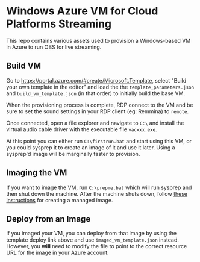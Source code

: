# Windows Azure VM for Cloud Platforms Streaming

This repo contains various assets used to provision a Windows-based VM in
Azure to run OBS for live streaming.

## Build VM
Go to https://portal.azure.com/#create/Microsoft.Template, select "Build your own template in the editor" and load the
the `template_parameters.json` and `build_vm_template.json` (in that order) to initially
build the base VM.

When the provisioning process is complete, RDP connect to the VM and be sure
to set the sound settings in your RDP client (eg: Remmina) to `remote`.

Once connected, open a file explorer and navigate to `C:\` and install the
virtual audio cable driver with the executable file `vacxxx.exe`.

At this point you can either run `C:\firstrun.bat` and start using this VM,
or you could sysprep it to create an image of it and use it later. Using a
sysprep'd image will be marginally faster to provision.

## Imaging the VM
If you want to image the VM, run `C:\prepme.bat` which will run sysprep and
then shut down the machine. After the machine shuts down, follow [these
instructions](https://docs.microsoft.com/en-us/azure/virtual-machines/windows/capture-image-resource#create-a-managed-image-in-the-portal)
for creating a managed image.

## Deploy from an Image
If you imaged your VM, you can deploy from that image by using the template
deploy link above and use `imaged_vm_template.json` instead. However, you
**will** need to modify the file to point to the correct resource URL for the
image in your Azure account.
